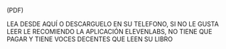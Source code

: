 (PDF)

LEA DESDE AQUÍ O DESCARGUELO EN SU TELEFONO, SI NO LE GUSTA LEER LE RECOMIENDO LA APLICACIÓN ELEVENLABS, NO TIENE QUE PAGAR Y TIENE VOCES DECENTES QUE LEEN SU LIBRO
